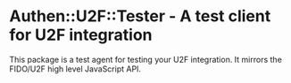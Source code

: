 # Authen::U2F::Tester - A test client for U2F integration

This package is a test agent for testing your U2F integration.  It mirrors the
FIDO/U2F high level JavaScript API.

